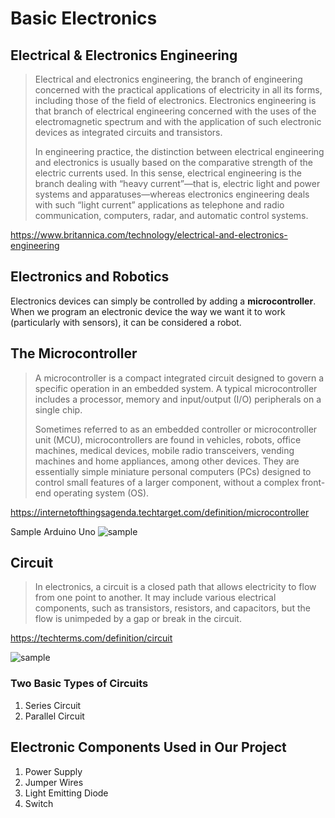 # Basic Electronics

## Electrical & Electronics Engineering
> Electrical and electronics engineering, the branch of 
engineering concerned with the practical applications of 
electricity in all its forms, including those of the field
of electronics. Electronics engineering is that branch of 
electrical engineering concerned with the uses of the 
electromagnetic spectrum and with the application of such 
electronic devices as integrated circuits and transistors.
>
> In engineering practice, the distinction between electrical 
engineering and electronics is usually based on the comparative 
strength of the electric currents used. In this sense, electrical 
engineering is the branch dealing with “heavy current”—that is, 
electric light and power systems and apparatuses—whereas 
electronics engineering deals with such “light current” applications
as telephone and radio communication, computers, radar, 
and automatic control systems.

<https://www.britannica.com/technology/electrical-and-electronics-engineering>

## Electronics and Robotics
Electronics devices can simply be controlled by adding a 
**microcontroller**. When we program an electronic device the
way we want it to work (particularly with sensors),
it can be considered a robot. 

## The Microcontroller
> A microcontroller is a compact integrated circuit designed 
to govern a specific operation in an embedded system. A typical
microcontroller includes a processor, memory and input/output 
(I/O) peripherals on a single chip.
>
> Sometimes referred to as an embedded controller or microcontroller 
unit (MCU), microcontrollers are found in vehicles, robots, office 
machines, medical devices, mobile radio transceivers, vending machines 
and home appliances, among other devices. They are essentially simple 
miniature personal computers (PCs) designed to control small features of 
a larger component, without a complex front-end operating system (OS).

<https://internetofthingsagenda.techtarget.com/definition/microcontroller>

Sample Arduino Uno
![sample](https://adrianglasser.com/EnVisionWorkshop/images/topic04_ArduinoUno_anatomy.jpg)

## Circuit
> In electronics, a circuit is a closed path that allows 
electricity to flow from one point to another. It may include various
electrical components, such as transistors, resistors, 
and capacitors, but the flow is unimpeded by a gap or 
break in the circuit.

<https://techterms.com/definition/circuit>

![sample](https://electricalacademia.com/wp-content/uploads/2018/09/tech-lesson-11-5a-electricity-and-circuits-basic-electrical-circuit-diagram-400x300.jpg)

### Two Basic Types of Circuits
1. Series Circuit
2. Parallel Circuit

## Electronic Components Used in Our Project
1. Power Supply
2. Jumper Wires
3. Light Emitting Diode
4. Switch
